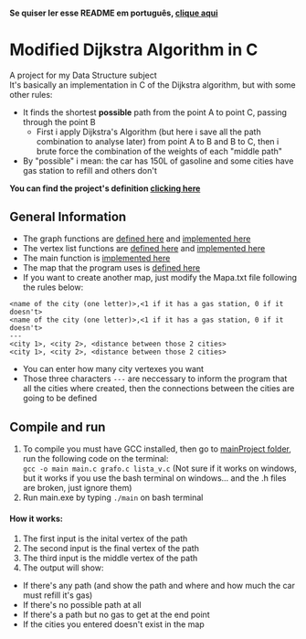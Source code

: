#### Se quiser ler esse README em português, [clique aqui](/READMEPORT.md)

# Modified Dijkstra Algorithm in C

A project for my Data Structure subject  
It's basically an implementation in C of the Dijkstra algorithm, but with some other rules:

- It finds the shortest **possible** path from the point A to point C, passing through the point B 
  - First i apply Dijkstra's Algorithm (but here i save all the path combination to analyse later) from point A to B and B to C, then i brute force the combination of the weights of each "middle path"
- By "possible" i mean: the car has 150L of gasoline and some cities have gas station to refill and others don't

**You can find the project's definition [clicking here](/Project-Definition/Trabalho%20Pr%C3%A1tico.pdf)**

## General Information

- The graph functions are [defined here](/mainProject/grafo.h) and [implemented here](/mainProject/grafo.c)
- The vertex list functions are [defined here](/mainProject/lista_v.h) and [implemented here](/mainProject/lista_v.c)
- The main function is [implemented here](/mainProject/main.c)
- The map that the program uses is [defined here](/mainProject/Mapa.txt)
- If you want to create another map, just modify the Mapa.txt file following the rules below:

```
<name of the city (one letter)>,<1 if it has a gas station, 0 if it doesn't>
<name of the city (one letter)>,<1 if it has a gas station, 0 if it doesn't>
---
<city 1>, <city 2>, <distance between those 2 cities>
<city 1>, <city 2>, <distance between those 2 cities>
```

- You can enter how many city vertexes you want
- Those three characters `---` are neccessary to inform the program that all the cities where created, then the connections between the cities are going to be defined

## Compile and run

1.  To compile you must have GCC installed, then go to [mainProject folder](/mainProject/), run the following code on the terminal:  
    `gcc -o main main.c grafo.c lista_v.c` (Not sure if it works on windows, but it works if you use the bash terminal on windows... and the .h files are broken, just ignore them)
2.  Run main.exe by typing `./main` on bash terminal

#### How it works:

1.  The first input is the inital vertex of the path
2.  The second input is the final vertex of the path
3.  The third input is the middle vertex of the path
4.  The output will show:

- If there's any path (and show the path and where and how much the car must refill it's gas)
- If there's no possible path at all
- If there's a path but no gas to get at the end point
- If the cities you entered doesn't exist in the map
